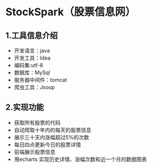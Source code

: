 # StockSpark（股票信息网）
## 1.工具信息介绍
* 开发语言：java
* 开发工具：Idea
* 编码集:utf-8
* 数据库：MySql
* 服务器中间件：tomcat 
* 爬虫工具：Jsoup
## 2.实现功能
* 获取所有股票的代码
* 自动爬取十年内的每天的股票信息
* 展示三十天内涨幅超过5%的次数
* 每日四点更新今日的股票详情
* 前端展示股票信息
* 用echarts 实现历史详情、涨幅次数和近一个月的数据图表
